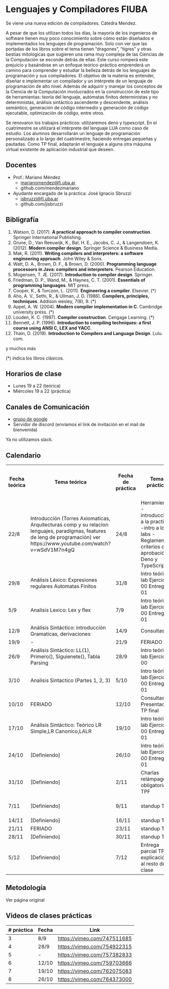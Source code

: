 # Lenguajes y Compiladores FIUBA
Se viene una nueva edición de compiladores. Cátedra Mendez.

A pesar de que los utilizan todos los días, la mayoría de los ingenieros de software tienen muy poco conocimiento sobre cómo están diseñados e implementados los lenguajes de programación. Solo con ver que las portadas de los libros sobre el tema tienen “dragones”, “tigres” y otras bestias mitológicas que sugieren una rama muy compleja de las Ciencias de la Computación se esconde detrás de ellas. Este curso romperá este prejuicio y basándose en un enfoque teórico-práctico emprenderá un camino para comprender y estudiar la belleza detrás de los lenguajes de programación y sus compiladores. El objetivo de la materia es entender, diseñar e implementar un compilador y un intérprete de un lenguaje de programación de alto nivel. Además de adquirir y manejar los conceptos de la Ciencia de la Computación involucrados en la construcción de este tipo de herramientas: teoría del lenguaje, autómatas finitos deterministas y no deterministas, análisis sintáctico ascendente y descendente, análisis semántico, generación de código intermedio y generación de código ejecutable, optimización de código, entre otros.

Se renovaron los trabajos prácticos: utilizaremos deno y typescript. En el cuatrimestre se utilizará el intérprete del lenguaje LUA como caso de estudio. Los alumnos desarrollarán un lenguaje de programación personalizado a lo largo del cuatrimestre, haciendo entregas pequeñas y pautadas. Como TP final, adaptarán el lenguaje a alguna otra máquina virtual existente de aplicación industrial que deseen.

## Docentes
- Prof.: Mariano Méndez
    - marianomendez@fi.uba.ar
    - github.com/mendezmariano
- Ayudante encargado de la práctica: José Ignacio Sbruzzi
    - jsbruzzi@fi.uba.ar
    - github.com/jisbruzzi

## Bibligrafía 

1. Watson, D. (2017). **A practical approach to compiler construction**. Springer International Publishing.
2. Grune, D., Van Reeuwijk, K., Bal, H. E., Jacobs, C. J., & Langendoen, K. (2012). **Modern compiler design**. Springer Science & Business Media.
3. Mak, R. (2011). **Writing compilers and interpreters: a software engineering approach**. John Wiley & Sons.
4. Watt, D. A., Brown, D. F., & Brown, D. (2000). **Programming language processors in Java: compilers and interpreters**. Pearson Education.
5. Mogensen, T. Æ. (2017). **Introduction to compiler design**. Springer.
6. Friedman, D. P., Wand, M., & Haynes, C. T. (2001). **Essentials of programming languages**. MIT press.
7. Cooper, K., & Torczon, L. (2011). **Engineering a compiler**. Elsevier. (*)
8. Aho, A. V., Sethi, R., & Ullman, J. D. (1986). **Compilers, principles, techniques**. Addison wesley, 7(8), 9. (*)
9. Appel, A. W. (2004). **Modern compiler implementation in C**. Cambridge university press. (*)
10. Louden, K. C. (1997). **Compiler construction**. Cengage Learning.  (*)
11. Bennett, J. P. (1996). **Introduction to compiling techniques: a first course using ANSI C, LEX and YACC**.
12. Thain, D. (2019). **Introduction to Compilers and Language Design**. Lulu. com.

y muchos más

(*) indica los libros clásicos.


## Horarios de clase

- Lunes 19 a 22 (teórica)
- Miércoles 19 a 22 (práctica)

## Canales de Comunicación

- [grupo de google](https://groups.google.com/g/lenguajes-y-compiladores)
- Servidor de discord (enviamos el link de invitación en el mail de bienvenida)

Ya no utilizamos slack.

## Calendario
<table><tr><th>Fecha teórica</th><th>Tema teórica</th><th>Fecha de práctica</th><th>Tema práctica</th><th>Lab Presentado</th><th>Lab Entregado el día anterior a las 23:59</th></tr><tr><td>22/8</td><td>Introducción (Torres Axiomaticas, Arquitecturas comp y su relacion lenguajes, paradigmas, features de leng de programación)
ver https://www.youtube.com/watch?v=wSdV1M7n4gQ</td><td>24/8</td><td>Herramientas
-introducción a la practica
-intro a los labs
- Reglamento / criterios de aprobación
-Deno y TypeScript</td><td></td><td></td></tr><tr><td>29/8</td><td>Análisis Léxico:
Expresiones regulares
Automatas Finitos</td><td>31/8</td><td>Intro teórica lab
Ejercicio 00
Entrega ej 01</td><td>1: Autómatas</td><td></td></tr><tr><td>5/9</td><td>Analisis Lexico:
Lex y flex</td><td>7/9</td><td>Intro teórica lab
Ejercicio 00
Entrega ej 01</td><td>2: Lexers</td><td>1: Autómatas</td></tr><tr><td>12/9</td><td>Análisis Sintáctico: introducción
Gramaticas, derivaciones</td><td>14/9</td><td>Consultas</td><td></td><td></td></tr><tr><td>19/9</td><td>-</td><td>21/9</td><td>FERIADO</td><td></td><td>2: Lexers</td></tr><tr><td>26/9</td><td>Análisis Sintáctico:  
LL(1), Primero(), Siguienete(), Tabla Parsing</td><td>28/9</td><td>Intro teórica lab
Ejercicio 00</td><td>3: Parser desc rec LUA</td><td></td></tr><tr><td>3/10</td><td>Analisis Sintactico (Partes 1, 2, 3)</td><td>5/10</td><td>Intro teórica lab
Ejercicio 00
Entrega ej 01</td><td>5: intérprete</td><td></td></tr><tr><td>10/10</td><td>FERIADO</td><td>12/10</td><td>Consultas, Presentación TP final</td><td></td><td></td></tr><tr><td>17/10</td><td>Análisis Sintáctico: Teórico LR Simple,LR Canonico,LALR</td><td>19/10</td><td>Intro teórica lab
Ejercicio 00
Entrega ej 01</td><td>4: parseo LL1</td><td>3: Parser desc rec LUA
5: intérprete</td></tr><tr><td>24/10</td><td>[Definiendo]</td><td>26/10</td><td>Intro teórica lab
Ejercicio 00
Entrega ej 01</td><td>6: Compilador a jsonasm</td><td>4: parseo LL1</td></tr><tr><td>31/10</td><td>[Definiendo]</td><td>2/11</td><td>Charlas relámpago obligatorias TPF</td><td></td><td></td></tr><tr><td>7/11</td><td>[Definiendo]</td><td>9/11</td><td>standup TPF</td><td></td><td>6: Compilador a jsonasm</td></tr><tr><td>14/11</td><td>[Definiendo]</td><td>16/11</td><td>standup TPF</td><td></td><td></td></tr><tr><td>21/11</td><td>FERIADO</td><td>23/11</td><td>standup TPF</td><td></td><td></td></tr><tr><td>28/11</td><td>[Definiendo]</td><td>30/11</td><td>standup TPF</td><td></td><td></td></tr><tr><td>5/12</td><td>[Definiendo]</td><td>7/12</td><td>Entrega parcial TPF y explicación al resto de la clase</td><td></td><td></td></tr></table>

## Metodología
Ver página original
## Videos de clases prácticas
|# práctica| Fecha | Link |
|-|-|-|
| 3 | 8/9 | https://vimeo.com/747511685 |
| 4 | 28/9 | https://vimeo.com/754922315 |
| 5 | - | https://vimeo.com/757382833 |
| 6 | 12/10 | https://vimeo.com/759703666 |
| 7 | 19/10 | https://vimeo.com/762075083 |
| 8 | 26/10 | https://vimeo.com/764373000 |